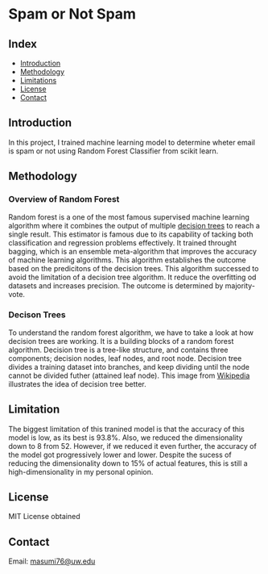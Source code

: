 # Spam or Not Spam
## Index
- [Introduction](#introduction)
- [Methodology](#methodology)
- [Limitations](#limitations)
- [License](#license)
- [Contact](#contact)

## Introduction
<a name="introduction"></a>
In this project, I trained machine learning model to determine wheter email is spam or not using Random Forest Classifier from scikit learn.

## Methodology
<a name="methodology"></a>
### Overview of Random Forest
Random forest is a one of the most famous supervised machine learning algorithm where it combines the output of multiple [decision trees](#decision_trees) to reach a single result. 
This estimator is famous due to its capability of tacking both classification and regression problems effectively. It trained throught bagging, which is an ensemble meta-algorithm that 
improves the accuracy of machine learning algorithms. This algorithm establishes the outcome based on the predicitons of the decision trees. This algorithm successed to avoid the limitation of a decision tree algorithm.
It reduce the overfitting od datasets and increases precision. The outcome is determined by majority-vote.

### Decison Trees
<a name="decision_trees"></a>
To understand the random forest algorithm, we have to take a look at how decision trees are working. It is a building blocks of a random forest algorithm. 
Decision tree is a tree-like structure, and contains three components; decision nodes, leaf nodes, and root node. Decision tree divides a training dataset into
branches, and keep dividing until the node cannot be divided futher (attained leaf node). This image from [Wikipedia](https://www.google.com/url?sa=i&url=https%3A%2F%2Fen.wikipedia.org%2Fwiki%2FDecision_tree&psig=AOvVaw0oLruMy1tA3eG7rC9hkdaq&ust=1705955695951000&source=images&cd=vfe&opi=89978449&ved=0CBMQjRxqFwoTCKCDyKyq74MDFQAAAAAdAAAAABAD) illustrates the idea of decision tree better. 

## Limitation
<a name="limitations"></a>
The biggest limitation of this tranined model is that the accuracy of this model is low, as its best is 93.8%. Also, we reduced the dimensionality down to 8 from 52. However, if we reduced it even further, the accuracy of the model 
got progressively lower and lower. Despite the sucess of reducing the dimensionality down to 15% of actual features, this is still a high-dimensionality in my personal opinion. 

## License
MIT License obtained

## Contact
Email: [masumi76@uw.edu](masumi76@uw.edu)
